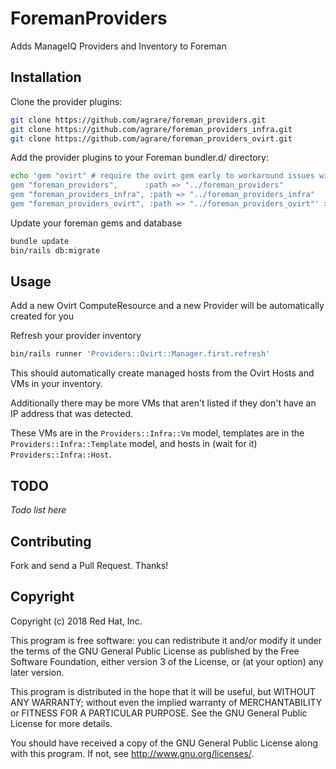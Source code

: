 # ForemanProviders

Adds ManageIQ Providers and Inventory to Foreman

## Installation

Clone the provider plugins:

```bash
git clone https://github.com/agrare/foreman_providers.git
git clone https://github.com/agrare/foreman_providers_infra.git
git clone https://github.com/agrare/foreman_providers_ovirt.git
```

Add the provider plugins to your Foreman bundler.d/ directory:

```bash
echo 'gem "ovirt" # require the ovirt gem early to workaround issues with rbovirt
gem "foreman_providers",      :path => "../foreman_providers"
gem "foreman_providers_infra", :path => "../foreman_providers_infra"
gem "foreman_providers_ovirt", :path => "../foreman_providers_ovirt"' > bundler.d/provider.rb
```

Update your foreman gems and database

```bash
bundle update
bin/rails db:migrate
```

## Usage

Add a new Ovirt ComputeResource and a new Provider will be automatically created for you

Refresh your provider inventory

```bash
bin/rails runner 'Providers::Ovirt::Manager.first.refresh'
```

This should automatically create managed hosts from the Ovirt Hosts and VMs in your inventory.

Additionally there may be more VMs that aren't listed if they don't have an IP address that was detected.

These VMs are in the `Providers::Infra::Vm` model, templates are in the `Providers::Infra::Template` model, and hosts in (wait for it) `Providers::Infra::Host`.

## TODO

*Todo list here*

## Contributing

Fork and send a Pull Request. Thanks!

## Copyright

Copyright (c) 2018 Red Hat, Inc.

This program is free software: you can redistribute it and/or modify
it under the terms of the GNU General Public License as published by
the Free Software Foundation, either version 3 of the License, or
(at your option) any later version.

This program is distributed in the hope that it will be useful,
but WITHOUT ANY WARRANTY; without even the implied warranty of
MERCHANTABILITY or FITNESS FOR A PARTICULAR PURPOSE.  See the
GNU General Public License for more details.

You should have received a copy of the GNU General Public License
along with this program.  If not, see <http://www.gnu.org/licenses/>.

